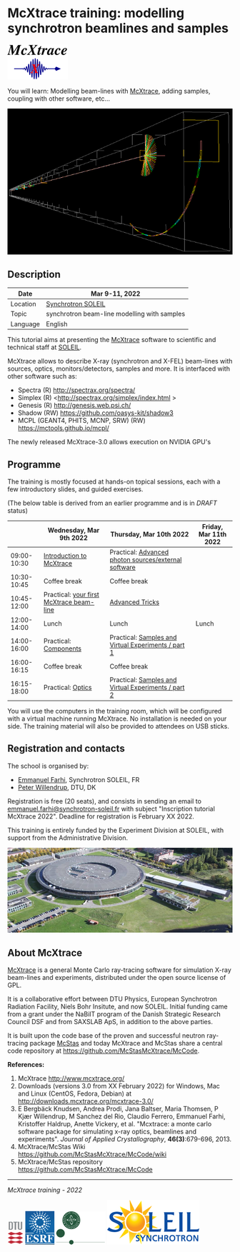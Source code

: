 # McXtrace training: modelling synchrotron beamlines and samples

![McXtrace](images/mcxtrace-logo.png  "McXtrace")

You will learn: Modelling beam-lines with [McXtrace](http://www.mcxtrace.org/), adding samples, coupling with other software, etc...

![McXtrace diff](images/mcxtrace-diff.png  "McXtrace diff")

## Description

| Date | Mar 9-11, 2022 |
| --------|-------------------|
|Location |  	[Synchrotron SOLEIL](https://www.synchrotron-soleil.fr/fr) |
| Topic | synchrotron beam-line modelling with samples |
| Language | English |

This tutorial aims at presenting the [McXtrace](http://www.mcxtrace.org) software to scientific and technical staff at [SOLEIL](https://www.synchrotron-soleil.fr/fr).

McXtrace allows to describe X-ray (synchrotron and X-FEL) beam-lines with sources, optics, monitors/detectors, samples and more. It is interfaced with other software such as:
- Spectra (R) <http://spectrax.org/spectra/>
- Simplex (R) <http://spectrax.org/simplex/index.html >
- Genesis (R) <http://genesis.web.psi.ch/>
- Shadow (RW) <https://github.com/oasys-kit/shadow3>
- MCPL (GEANT4, PHITS, MCNP, SRW) (RW) <https://mctools.github.io/mcpl/>

The newly released McXtrace-3.0 allows execution on NVIDIA GPU's

## Programme

The training is mostly focused at hands-on topical sessions, each with a few introductory slides, and guided exercises.

(The below table is derived from an earlier programme and is in *DRAFT* status)

|         |  Wednesday, Mar 9th 2022 | Thursday, Mar 10th 2022 | Friday, Mar 11th 2022 |
|-------|-------------------|----------------------------|----------------------------|
| 09:00-10:30 | [Introduction to McXtrace](https://github.com/McStasMcXtrace/Schools/tree/master/SOLEIL_December_2019/Tuesday_December_3rd/1_Introduction)  | Practical: [Advanced photon sources/external software](https://github.com/McStasMcXtrace/Schools/tree/master/SOLEIL_December_2019/Wednesday_December_4th/5_Advanced_photon_sources)   | |
| 10:30-10:45 |	Coffee break |	Coffee break |
| 10:45-12:00 | Practical: [your first McXtrace beam-line](https://github.com/McStasMcXtrace/Schools/tree/master/SOLEIL_December_2019/Tuesday_December_3rd/2_1st_Beamline)  |  [Advanced Tricks](https://github.com/McStasMcXtrace/Schools/tree/master/SOLEIL_December_2019/Wednesday_December_4th/6_Advanced_Tricks)   | |
| 12:00-14:00 |	Lunch |	Lunch | Lunch |
| 14:00-16:00 | Practical: [Components](https://github.com/McStasMcXtrace/Schools/tree/master/SOLEIL_December_2019/Tuesday_December_3rd/3_Components)  |   Practical: [Samples and Virtual Experiments / part 1](https://github.com/McStasMcXtrace/Schools/tree/master/SOLEIL_December_2019/Wednesday_December_4th/7_Practical_Virtual_Exp_building)  | |
| 16:00-16:15 |	Coffee break |	Coffee break |
| 16:15-18:00 	 | Practical: [Optics](https://github.com/McStasMcXtrace/Schools/tree/master/SOLEIL_December_2019/Tuesday_December_3rd/4_Optics) |  Practical: [Samples and Virtual Experiments / part 2](https://github.com/McStasMcXtrace/Schools/tree/master/SOLEIL_December_2019/Wednesday_December_4th/8_Practical_Virtual_Exp_using)  | |

You will use the computers in the training room, which will be configured with a virtual machine running McXtrace. No installation is needed on your side. The training material will also be provided to attendees on USB sticks.

## Registration and contacts

The school is organised by:
- [Emmanuel Farhi](emmanuel.farhi@synchrotron-soleil.fr), Synchrotron SOLEIL, FR 
- [Peter Willendrup](https://www.fysik.dtu.dk/english/Research/NEXMAP/About-NEXMAP/Staff/Person?id=38697&tab=2&qt=dtupublicationquery), DTU, DK

Registration is free (20 seats), and consists in sending an email to emmanuel.farhi@synchrotron-soleil.fr with subject "Inscription tutorial McXtrace 2022". Deadline for registration is February XX 2022.

This training is entirely funded by the Experiment Division at SOLEIL, with support from the Administrative Division.

![SOLEIL](images/19095652_1767452143270648_7625920286961398719_o.resized.jpg  "SOLEIL")

## About McXtrace

[McXtrace](http://www.mcxtrace.org/) is a general Monte Carlo ray-tracing software for simulation X-ray beam-lines and experiments, distributed under the open source license of GPL.

It is a collaborative effort between DTU Physics, European Synchrotron Radiation Facility, Niels Bohr Insitute, and now SOLEIL. Initial funding came from a grant under the NaBiIT program of the Danish Strategic Research Council DSF and from SAXSLAB ApS, in addition to the above parties.

It is built upon the code base of the proven and successful neutron ray-tracing package [McStas](http://mcstas.org/) and today McXtrace and McStas share a central code repository at https://github.com/McStasMcXtrace/McCode.

**References:**
1. McXtrace http://www.mcxtrace.org/
2. Downloads (versions 3.0 from XX February 2022) for Windows, Mac and Linux (CentOS, Fedora, Debian) at http://downloads.mcxtrace.org/mcxtrace-3.0/
3. E Bergbäck Knudsen, Andrea Prodi, Jana Baltser, Maria Thomsen, P Kjær Willendrup, M Sanchez del Rio, Claudio Ferrero, Emmanuel Farhi, Kristoffer Haldrup, Anette Vickery, et al. "Mcxtrace: a monte carlo software package for simulating x-ray optics, beamlines and experiments". _Journal of Applied Crystallography_, **46(3)**:679-696, 2013.
4. McXtrace/McStas Wiki https://github.com/McStasMcXtrace/McCode/wiki
5. McXtrace/McStas repository https://github.com/McStasMcXtrace/McCode

***
*McXtrace training - 2022*

![DTU](images/dtu_logo.gif  "DTU")
![ESRF](images/esrf_logo.png  "ESRF")
![NBI](images/nbi-logo.png  "NBI")
![SOLEIL](images/soleil-logo.png  "SOLEIL")

